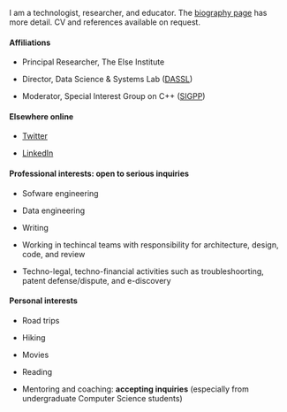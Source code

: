 I am a technologist, researcher, and educator. The [biography page](biography) has more detail. CV and references available
on request. 

#### Affiliations

- Principal Researcher, The Else Institute

- Director, Data Science & Systems Lab ([DASSL](https://dassl.github.io/))

- Moderator, Special Interest Group on C++ ([SIGPP](https://sigcpp.github.io/))


#### Elsewhere online

- [Twitter](https://twitter.com/smurthys)

- [LinkedIn](https://www.linkedin.com/in/seanmurthy/)


#### Professional interests: **open to serious inquiries**

- Sofware engineering

- Data engineering

- Writing

- Working in techincal teams with responsibility for architecture, design, code, and review

- Techno-legal, techno-financial activities such as troubleshoorting, patent defense/dispute, and e-discovery


#### Personal interests

- Road trips

- Hiking

- Movies

- Reading

- Mentoring and coaching: **accepting inquiries** (especially from undergraduate Computer Science students)
